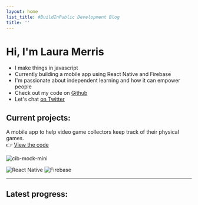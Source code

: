 ```yaml
---
layout: home
list_title: #BuildInPublic Development Blog
title: ''
---
```

# Hi, I'm Laura Merris

- I make things in javascript  
- Currently building a mobile app using React Native and Firebase  
- I'm passionate about independent learning and how it can empower people  
- Check out my code on [Github](https://github.com/LauraMerris)  
- Let's chat [on Twitter](https://twitter.com/lauramerris)  

## Current projects: 

A mobile app to help video game collectors keep track of their physical games.  
👉 [View the code](https://github.com/LauraMerris/cib)

![cib-mock-mini](https://user-images.githubusercontent.com/7448403/147874331-8282c839-0c74-4aab-b144-e2466fd0ab14.jpg)
<!-- 👉 [More info on the app homepage](https://lauramerris.github.io/cib/)  -->
![React Native](https://img.shields.io/badge/react_native-%2320232a.svg?style=for-the-badge&logo=react&logoColor=%2361DAFB) ![Firebase](https://img.shields.io/badge/firebase-%23039BE5.svg?style=for-the-badge&logo=firebase)

---

## Latest progress:

